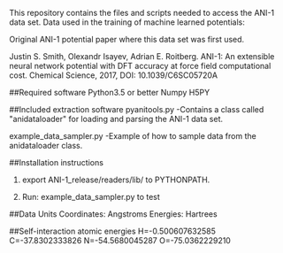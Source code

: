 This repository contains the files and scripts needed to access the ANI-1 data set. Data used in the training of machine learned potentials:

Original ANI-1 potential paper where this data set was first used.

Justin S. Smith, Olexandr Isayev, Adrian E. Roitberg. ANI-1: An extensible neural network potential with DFT accuracy at force field computational cost. Chemical Science, 2017, DOI: 10.1039/C6SC05720A 

##Required software
Python3.5 or better
Numpy
H5PY

##Included extraction software
pyanitools.py
	-Contains a class called 
	 "anidataloader" for loading
	 and parsing the ANI-1 data set.

example_data_sampler.py
	-Example of how to sample data
	from the anidataloader class.

##Installation instructions

1) export ANI-1_release/readers/lib/ to PYTHONPATH.

2) Run: example_data_sampler.py to test


##Data Units
Coordinates: Angstroms
Energies: Hartrees

##Self-interaction atomic energies
H=-0.500607632585
C=-37.8302333826
N=-54.5680045287
O=-75.0362229210

